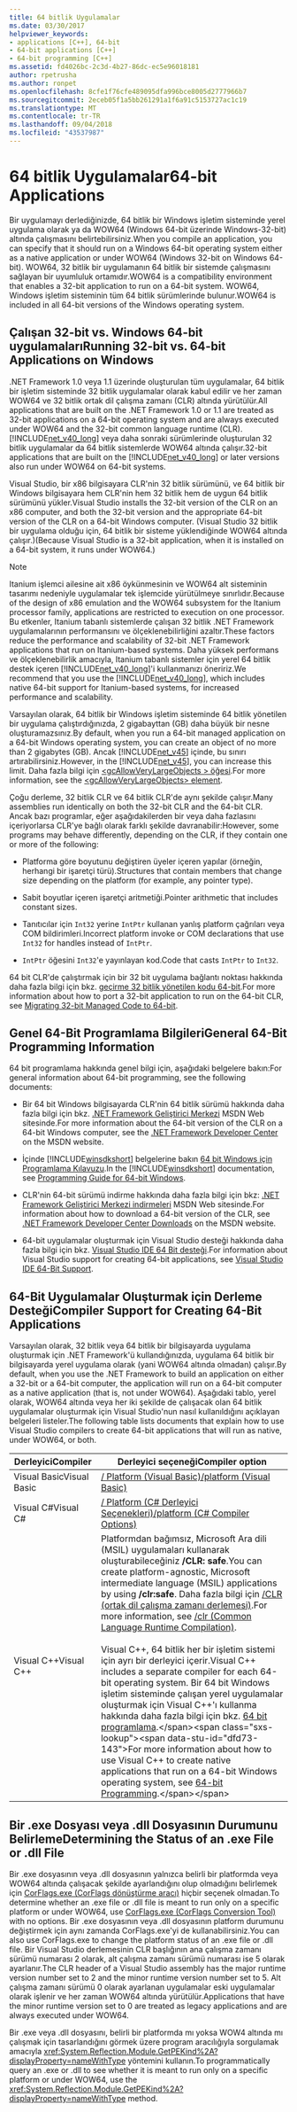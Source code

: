 ```yaml
---
title: 64 bitlik Uygulamalar
ms.date: 03/30/2017
helpviewer_keywords:
- applications [C++], 64-bit
- 64-bit applications [C++]
- 64-bit programming [C++]
ms.assetid: fd4026bc-2c3d-4b27-86dc-ec5e96018181
author: rpetrusha
ms.author: ronpet
ms.openlocfilehash: 8cfe1f76cfe489095dfa996bce8005d2777966b7
ms.sourcegitcommit: 2eceb05f1a5bb261291a1f6a91c5153727ac1c19
ms.translationtype: MT
ms.contentlocale: tr-TR
ms.lasthandoff: 09/04/2018
ms.locfileid: "43537987"
---
```

# <a name="64-bit-applications"></a><span data-ttu-id="dfd73-102">64 bitlik Uygulamalar</span><span class="sxs-lookup"><span data-stu-id="dfd73-102">64-bit Applications</span></span>
<span data-ttu-id="dfd73-103">Bir uygulamayı derlediğinizde, 64 bitlik bir Windows işletim sisteminde yerel uygulama olarak ya da WOW64 (Windows 64-bit üzerinde Windows-32-bit) altında çalışmasını belirtebilirsiniz.</span><span class="sxs-lookup"><span data-stu-id="dfd73-103">When you compile an application, you can specify that it should run on a Windows 64-bit operating system either as a native application or under WOW64 (Windows 32-bit on Windows 64-bit).</span></span> <span data-ttu-id="dfd73-104">WOW64, 32 bitlik bir uygulamanın 64 bitlik bir sistemde çalışmasını sağlayan bir uyumluluk ortamıdır.</span><span class="sxs-lookup"><span data-stu-id="dfd73-104">WOW64 is a compatibility environment that enables a 32-bit application to run on a 64-bit system.</span></span> <span data-ttu-id="dfd73-105">WOW64, Windows işletim sisteminin tüm 64 bitlik sürümlerinde bulunur.</span><span class="sxs-lookup"><span data-stu-id="dfd73-105">WOW64 is included in all 64-bit versions of the Windows operating system.</span></span>  
  
## <a name="running-32-bit-vs-64-bit-applications-on-windows"></a><span data-ttu-id="dfd73-106">Çalışan 32-bit vs. Windows 64-bit uygulamaları</span><span class="sxs-lookup"><span data-stu-id="dfd73-106">Running 32-bit vs. 64-bit Applications on Windows</span></span>  
 <span data-ttu-id="dfd73-107">.NET Framework 1.0 veya 1.1 üzerinde oluşturulan tüm uygulamalar, 64 bitlik bir işletim sisteminde 32 bitlik uygulamalar olarak kabul edilir ve her zaman WOW64 ve 32 bitlik ortak dil çalışma zamanı (CLR) altında yürütülür.</span><span class="sxs-lookup"><span data-stu-id="dfd73-107">All applications that are built on the .NET Framework 1.0 or 1.1 are treated as 32-bit applications on a 64-bit operating system and are always executed under WOW64 and the 32-bit common language runtime (CLR).</span></span> <span data-ttu-id="dfd73-108">[!INCLUDE[net_v40_long](../../includes/net-v40-long-md.md)] veya daha sonraki sürümlerinde oluşturulan 32 bitlik uygulamalar da 64 bitlik sistemlerde WOW64 altında çalışır.</span><span class="sxs-lookup"><span data-stu-id="dfd73-108">32-bit applications that are built on the [!INCLUDE[net_v40_long](../../includes/net-v40-long-md.md)] or later versions also run under WOW64 on 64-bit systems.</span></span>  
  
 <span data-ttu-id="dfd73-109">Visual Studio, bir x86 bilgisayara CLR'nin 32 bitlik sürümünü, ve 64 bitlik bir Windows bilgisayara hem CLR'nin hem 32 bitlik hem de uygun 64 bitlik sürümünü yükler.</span><span class="sxs-lookup"><span data-stu-id="dfd73-109">Visual Studio installs the 32-bit version of the CLR on an x86 computer, and both the 32-bit version and the appropriate 64-bit version of the CLR on a 64-bit Windows computer.</span></span> <span data-ttu-id="dfd73-110">(Visual Studio 32 bitlik bir uygulama olduğu için, 64 bitlik bir sisteme yüklendiğinde WOW64 altında çalışır.)</span><span class="sxs-lookup"><span data-stu-id="dfd73-110">(Because Visual Studio is a 32-bit application, when it is installed on a 64-bit system, it runs under WOW64.)</span></span>  
  
> [!NOTE]
>  <span data-ttu-id="dfd73-111">Itanium işlemci ailesine ait x86 öykünmesinin ve WOW64 alt sisteminin tasarımı nedeniyle uygulamalar tek işlemcide yürütülmeye sınırlıdır.</span><span class="sxs-lookup"><span data-stu-id="dfd73-111">Because of the design of x86 emulation and the WOW64 subsystem for the Itanium processor family, applications are restricted to execution on one processor.</span></span> <span data-ttu-id="dfd73-112">Bu etkenler, Itanium tabanlı sistemlerde çalışan 32 bitlik .NET Framework uygulamalarının performansını ve ölçeklenebilirliğini azaltır.</span><span class="sxs-lookup"><span data-stu-id="dfd73-112">These factors reduce the performance and scalability of 32-bit .NET Framework applications that run on Itanium-based systems.</span></span> <span data-ttu-id="dfd73-113">Daha yüksek performans ve ölçeklenebilirlik amacıyla, Itanium tabanlı sistemler için yerel 64 bitlik destek içeren [!INCLUDE[net_v40_long](../../includes/net-v40-long-md.md)]'i kullanmanızı öneririz.</span><span class="sxs-lookup"><span data-stu-id="dfd73-113">We recommend that you use the [!INCLUDE[net_v40_long](../../includes/net-v40-long-md.md)], which includes native 64-bit support for Itanium-based systems, for increased performance and scalability.</span></span>  
  
 <span data-ttu-id="dfd73-114">Varsayılan olarak, 64 bitlik bir Windows işletim sisteminde 64 bitlik yönetilen bir uygulama çalıştırdığınızda, 2 gigabayttan (GB) daha büyük bir nesne oluşturamazsınız.</span><span class="sxs-lookup"><span data-stu-id="dfd73-114">By default, when you run a 64-bit managed application on a 64-bit Windows operating system, you can create an object of no more than 2 gigabytes (GB).</span></span> <span data-ttu-id="dfd73-115">Ancak [!INCLUDE[net_v45](../../includes/net-v45-md.md)] içinde, bu sınırı artırabilirsiniz.</span><span class="sxs-lookup"><span data-stu-id="dfd73-115">However, in the [!INCLUDE[net_v45](../../includes/net-v45-md.md)], you can increase this limit.</span></span>  <span data-ttu-id="dfd73-116">Daha fazla bilgi için [ \<gcAllowVeryLargeObjects > öğesi](../../docs/framework/configure-apps/file-schema/runtime/gcallowverylargeobjects-element.md).</span><span class="sxs-lookup"><span data-stu-id="dfd73-116">For more information, see the [\<gcAllowVeryLargeObjects> element](../../docs/framework/configure-apps/file-schema/runtime/gcallowverylargeobjects-element.md).</span></span>  
  
 <span data-ttu-id="dfd73-117">Çoğu derleme, 32 bitlik CLR ve 64 bitlik CLR'de aynı şekilde çalışır.</span><span class="sxs-lookup"><span data-stu-id="dfd73-117">Many assemblies run identically on both the 32-bit CLR and the 64-bit CLR.</span></span> <span data-ttu-id="dfd73-118">Ancak bazı programlar, eğer aşağıdakilerden bir veya daha fazlasını içeriyorlarsa CLR'ye bağlı olarak farklı şekilde davranabilir:</span><span class="sxs-lookup"><span data-stu-id="dfd73-118">However, some programs may behave differently, depending on the CLR, if they contain one or more of the following:</span></span>  
  
-   <span data-ttu-id="dfd73-119">Platforma göre boyutunu değiştiren üyeler içeren yapılar (örneğin, herhangi bir işaretçi türü).</span><span class="sxs-lookup"><span data-stu-id="dfd73-119">Structures that contain members that change size depending on the platform (for example, any pointer type).</span></span>  
  
-   <span data-ttu-id="dfd73-120">Sabit boyutlar içeren işaretçi aritmetiği.</span><span class="sxs-lookup"><span data-stu-id="dfd73-120">Pointer arithmetic that includes constant sizes.</span></span>  
  
-   <span data-ttu-id="dfd73-121">Tanıtıcılar için `Int32` yerine `IntPtr` kullanan yanlış platform çağrıları veya COM bildirimleri.</span><span class="sxs-lookup"><span data-stu-id="dfd73-121">Incorrect platform invoke or COM declarations that use `Int32` for handles instead of `IntPtr`.</span></span>  
  
-   <span data-ttu-id="dfd73-122">`IntPtr` öğesini `Int32`'e yayınlayan kod.</span><span class="sxs-lookup"><span data-stu-id="dfd73-122">Code that casts `IntPtr` to `Int32`.</span></span>  
  
 <span data-ttu-id="dfd73-123">64 bit CLR'de çalıştırmak için bir 32 bit uygulama bağlantı noktası hakkında daha fazla bilgi için bkz. [geçirme 32 bitlik yönetilen kodu 64-bit](https://msdn.microsoft.com/library/ms973190.aspx).</span><span class="sxs-lookup"><span data-stu-id="dfd73-123">For more information about how to port a 32-bit application to run on the 64-bit CLR, see [Migrating 32-bit Managed Code to 64-bit](https://msdn.microsoft.com/library/ms973190.aspx).</span></span>  
  
## <a name="general-64-bit-programming-information"></a><span data-ttu-id="dfd73-124">Genel 64-Bit Programlama Bilgileri</span><span class="sxs-lookup"><span data-stu-id="dfd73-124">General 64-Bit Programming Information</span></span>  
 <span data-ttu-id="dfd73-125">64 bit programlama hakkında genel bilgi için, aşağıdaki belgelere bakın:</span><span class="sxs-lookup"><span data-stu-id="dfd73-125">For general information about 64-bit programming, see the following documents:</span></span>  
  
-   <span data-ttu-id="dfd73-126">Bir 64 bit Windows bilgisayarda CLR'nin 64 bitlik sürümü hakkında daha fazla bilgi için bkz. [.NET Framework Geliştirici Merkezi](https://go.microsoft.com/fwlink/?LinkId=37079) MSDN Web sitesinde.</span><span class="sxs-lookup"><span data-stu-id="dfd73-126">For more information about the 64-bit version of the CLR on a 64-bit Windows computer, see the [.NET Framework Developer Center](https://go.microsoft.com/fwlink/?LinkId=37079) on the MSDN website.</span></span>  
  
-   <span data-ttu-id="dfd73-127">İçinde [!INCLUDE[winsdkshort](../../includes/winsdkshort-md.md)] belgelerine bakın [64 bit Windows için Programlama Kılavuzu](https://go.microsoft.com/fwlink/p/?LinkId=253512).</span><span class="sxs-lookup"><span data-stu-id="dfd73-127">In the [!INCLUDE[winsdkshort](../../includes/winsdkshort-md.md)] documentation, see [Programming Guide for 64-bit Windows](https://go.microsoft.com/fwlink/p/?LinkId=253512).</span></span>  
  
-   <span data-ttu-id="dfd73-128">CLR'nin 64-bit sürümü indirme hakkında daha fazla bilgi için bkz: [.NET Framework Geliştirici Merkezi indirmeleri](https://go.microsoft.com/fwlink/?LinkId=50953) MSDN Web sitesinde.</span><span class="sxs-lookup"><span data-stu-id="dfd73-128">For information about how to download a 64-bit version of the CLR, see [.NET Framework Developer Center Downloads](https://go.microsoft.com/fwlink/?LinkId=50953) on the MSDN website.</span></span>  
  
-   <span data-ttu-id="dfd73-129">64-bit uygulamalar oluşturmak için Visual Studio desteği hakkında daha fazla bilgi için bkz. [Visual Studio IDE 64 Bit desteği](https://msdn.microsoft.com/library/b08ff3ad-c6fd-468f-94d5-01a61aab6833).</span><span class="sxs-lookup"><span data-stu-id="dfd73-129">For information about Visual Studio support for creating 64-bit applications, see [Visual Studio IDE 64-Bit Support](https://msdn.microsoft.com/library/b08ff3ad-c6fd-468f-94d5-01a61aab6833).</span></span>  
  
## <a name="compiler-support-for-creating-64-bit-applications"></a><span data-ttu-id="dfd73-130">64-Bit Uygulamalar Oluşturmak için Derleme Desteği</span><span class="sxs-lookup"><span data-stu-id="dfd73-130">Compiler Support for Creating 64-Bit Applications</span></span>  
 <span data-ttu-id="dfd73-131">Varsayılan olarak, 32 bitlik veya 64 bitlik bir bilgisayarda uygulama oluşturmak için .NET Framework'ü kullandığınızda, uygulama 64 bitlik bir bilgisayarda yerel uygulama olarak (yani WOW64 altında olmadan) çalışır.</span><span class="sxs-lookup"><span data-stu-id="dfd73-131">By default, when you use the .NET Framework to build an application on either a 32-bit or a 64-bit computer, the application will run on a 64-bit computer as a native application (that is, not under WOW64).</span></span> <span data-ttu-id="dfd73-132">Aşağıdaki tablo, yerel olarak, WOW64 altında veya her iki şekilde de çalışacak olan 64 bitlik uygulamalar oluşturmak için Visual Studio'nun nasıl kullanıldığını açıklayan belgeleri listeler.</span><span class="sxs-lookup"><span data-stu-id="dfd73-132">The following table lists documents that explain how to use Visual Studio compilers to create 64-bit applications that will run as native, under WOW64, or both.</span></span>  
  
|<span data-ttu-id="dfd73-133">Derleyici</span><span class="sxs-lookup"><span data-stu-id="dfd73-133">Compiler</span></span>|<span data-ttu-id="dfd73-134">Derleyici seçeneği</span><span class="sxs-lookup"><span data-stu-id="dfd73-134">Compiler option</span></span>|  
|--------------|---------------------|  
|<span data-ttu-id="dfd73-135">Visual Basic</span><span class="sxs-lookup"><span data-stu-id="dfd73-135">Visual Basic</span></span>|[<span data-ttu-id="dfd73-136">/ Platform (Visual Basic)</span><span class="sxs-lookup"><span data-stu-id="dfd73-136">/platform (Visual Basic)</span></span>](~/docs/visual-basic/reference/command-line-compiler/platform.md)|  
|<span data-ttu-id="dfd73-137">Visual C#</span><span class="sxs-lookup"><span data-stu-id="dfd73-137">Visual C#</span></span>|[<span data-ttu-id="dfd73-138">/ Platform (C# Derleyici Seçenekleri)</span><span class="sxs-lookup"><span data-stu-id="dfd73-138">/platform (C# Compiler Options)</span></span>](~/docs/csharp/language-reference/compiler-options/platform-compiler-option.md)|  
|<span data-ttu-id="dfd73-139">Visual C++</span><span class="sxs-lookup"><span data-stu-id="dfd73-139">Visual C++</span></span>|<span data-ttu-id="dfd73-140">Platformdan bağımsız, Microsoft Ara dili (MSIL) uygulamaları kullanarak oluşturabileceğiniz **/CLR: safe**.</span><span class="sxs-lookup"><span data-stu-id="dfd73-140">You can create platform-agnostic, Microsoft intermediate language (MSIL) applications by using **/clr:safe**.</span></span> <span data-ttu-id="dfd73-141">Daha fazla bilgi için [/CLR (ortak dil çalışma zamanı derlemesi)](/cpp/build/reference/clr-common-language-runtime-compilation).</span><span class="sxs-lookup"><span data-stu-id="dfd73-141">For more information, see [/clr (Common Language Runtime Compilation)](/cpp/build/reference/clr-common-language-runtime-compilation).</span></span><br /><br /> <span data-ttu-id="dfd73-142">Visual C++, 64 bitlik her bir işletim sistemi için ayrı bir derleyici içerir.</span><span class="sxs-lookup"><span data-stu-id="dfd73-142">Visual C++ includes a separate compiler for each 64-bit operating system.</span></span> <span data-ttu-id="dfd73-143">Bir 64 bit Windows işletim sisteminde çalışan yerel uygulamalar oluşturmak için Visual C++'ı kullanma hakkında daha fazla bilgi için bkz. [64 bit programlama](https://msdn.microsoft.com/library/h2k70f3s\(v=vs.80\)).</span><span class="sxs-lookup"><span data-stu-id="dfd73-143">For more information about how to use Visual C++ to create native applications that run on a 64-bit Windows operating system, see [64-bit Programming](https://msdn.microsoft.com/library/h2k70f3s\(v=vs.80\)).</span></span>|  
  
## <a name="determining-the-status-of-an-exe-file-or-dll-file"></a><span data-ttu-id="dfd73-144">Bir .exe Dosyası veya .dll Dosyasının Durumunu Belirleme</span><span class="sxs-lookup"><span data-stu-id="dfd73-144">Determining the Status of an .exe File or .dll File</span></span>  
 <span data-ttu-id="dfd73-145">Bir .exe dosyasının veya .dll dosyasının yalnızca belirli bir platformda veya WOW64 altında çalışacak şekilde ayarlandığını olup olmadığını belirlemek için [CorFlags.exe (CorFlags dönüştürme aracı)](../../docs/framework/tools/corflags-exe-corflags-conversion-tool.md) hiçbir seçenek olmadan.</span><span class="sxs-lookup"><span data-stu-id="dfd73-145">To determine whether an .exe file or .dll file is meant to run only on a specific platform or under WOW64, use [CorFlags.exe (CorFlags Conversion Tool)](../../docs/framework/tools/corflags-exe-corflags-conversion-tool.md) with no options.</span></span> <span data-ttu-id="dfd73-146">Bir .exe dosyasının veya .dll dosyasının platform durumunu değiştirmek için aynı zamanda CorFlags.exe'yi de kullanabilirsiniz.</span><span class="sxs-lookup"><span data-stu-id="dfd73-146">You can also use CorFlags.exe to change the platform status of an .exe file or .dll file.</span></span> <span data-ttu-id="dfd73-147">Bir Visual Studio derlemesinin CLR başlığının ana çalışma zamanı sürümü numarası 2 olarak, alt çalışma zamanı sürümü numarası ise 5 olarak ayarlanır.</span><span class="sxs-lookup"><span data-stu-id="dfd73-147">The CLR header of a Visual Studio assembly has the major runtime version number set to 2 and the minor runtime version number set to 5.</span></span> <span data-ttu-id="dfd73-148">Alt çalışma zamanı sürümü 0 olarak ayarlanan uygulamalar eski uygulamalar olarak işlenir ve her zaman WOW64 altında yürütülür.</span><span class="sxs-lookup"><span data-stu-id="dfd73-148">Applications that have the minor runtime version set to 0 are treated as legacy applications and are always executed under WOW64.</span></span>  
  
 <span data-ttu-id="dfd73-149">Bir .exe veya .dll dosyasını, belirli bir platformda mı yoksa WOW4 altında mı çalışmak için tasarlandığını görmek üzere program aracılığıyla sorgulamak amacıyla <xref:System.Reflection.Module.GetPEKind%2A?displayProperty=nameWithType> yöntemini kullanın.</span><span class="sxs-lookup"><span data-stu-id="dfd73-149">To programmatically query an .exe or .dll to see whether it is meant to run only on a specific platform or under WOW64, use the <xref:System.Reflection.Module.GetPEKind%2A?displayProperty=nameWithType> method.</span></span>
